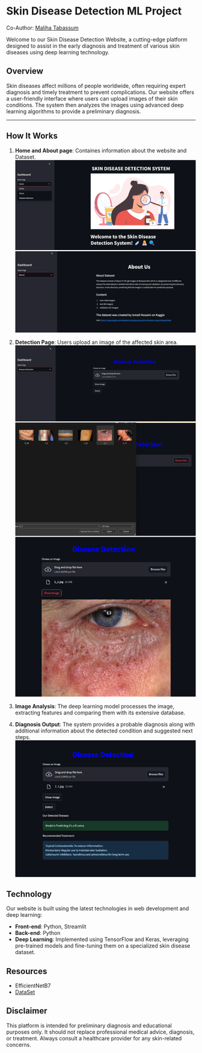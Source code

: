 # Skin Disease Detection ML Project
Co-Author: <a href="github.com/odinpie">Maliha Tabassum</a>

Welcome to our Skin Disease Detection Website, a cutting-edge platform designed to assist in the early diagnosis and treatment of various skin diseases using deep learning technology.

## Overview

Skin diseases affect millions of people worldwide, often requiring expert diagnosis and timely treatment to prevent complications. Our website offers a user-friendly interface where users can upload images of their skin conditions. The system then analyzes the images using advanced deep learning algorithms to provide a preliminary diagnosis.

---

## How It Works
1. **Home and About page**: Containes information about the website and Dataset.
![Home](asset/home.png)
![About](asset/about.png)
1. **Detection Page**: Users upload an image of the affected skin area.
![detection](asset/detection1.png)
![detection](asset/detection2.png)
![detection](asset/detection3.png)

2. **Image Analysis**: The deep learning model processes the image, extracting features and comparing them with its extensive database.
3. **Diagnosis Output**: The system provides a probable diagnosis along with additional information about the detected condition and suggested next steps.
![detection](asset/detection4.png)

## Technology

Our website is built using the latest technologies in web development and deep learning:
- **Front-end**: Python, Streamlit
- **Back-end**: Python
- **Deep Learning**: Implemented using TensorFlow and Keras, leveraging pre-trained models and fine-tuning them on a specialized skin disease dataset.
  
## Resources
- EfficientNetB7
- <a href="https://www.kaggle.com/datasets/ismailpromus/skin-diseases-image-dataset/data"> DataSet</a>

## Disclaimer

This platform is intended for preliminary diagnosis and educational purposes only. It should not replace professional medical advice, diagnosis, or treatment. Always consult a healthcare provider for any skin-related concerns.

